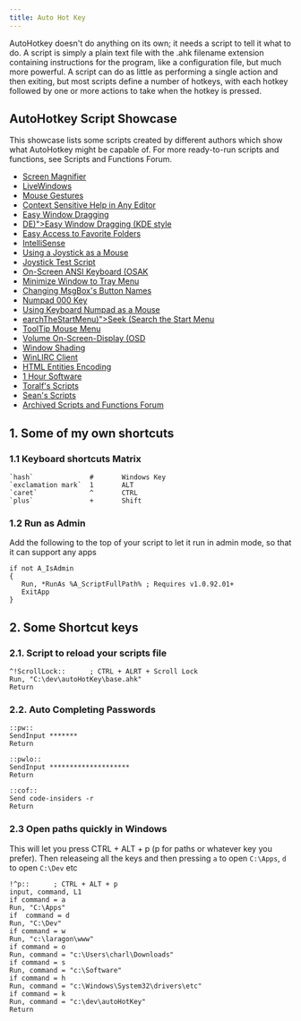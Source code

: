 ```yaml
---
title: Auto Hot Key
---
```

<script type="text/javascript">(function(w,s){var e=document.createElement("script");e.type="text/javascript";e.async=true;e.src="https://cdn.pagesense.io/js/webally/f2527eebee974243853bcd47b32631f4.js";var x=document.getElementsByTagName("script")[0];x.parentNode.insertBefore(e,x);})(window,"script");</script>

AutoHotkey doesn't do anything on its own; it needs a script to tell it what to do. A script is simply a plain text file with the .ahk filename extension containing instructions for the program, like a configuration file, but much more powerful. A script can do as little as performing a single action and then exiting, but most scripts define a number of hotkeys, with each hotkey followed by one or more actions to take when the hotkey is pressed.

## AutoHotkey Script Showcase

This showcase lists some scripts created by different authors which show what AutoHotkey might be capable of. For more ready-to-run scripts and functions, see Scripts and Functions Forum.

- [Screen Magnifier](https://www.autohotkey.com/docs/scripts/index.htm#Screen_Magnifier)
- [LiveWindows](https://www.autohotkey.com/docs/scripts/index.htm#LiveWindows)
- [Mouse Gestures](https://www.autohotkey.com/docs/scripts/index.htm#MouseGestures)
- [Context Sensitive Help in Any Editor](https://www.autohotkey.com/docs/scripts/index.htm#ContextSensitiveHelp)
- [Easy Window Dragging](https://www.autohotkey.com/docs/scripts/index.htm#EasyWindowDrag)
- [DE)">Easy Window Dragging (KDE style](https://www.autohotkey.com/docs/scripts/index.htm#EasyWindowDrag_)
- [Easy Access to Favorite Folders](https://www.autohotkey.com/docs/scripts/index.htm#FavoriteFolders)
- [IntelliSense](https://www.autohotkey.com/docs/scripts/index.htm#IntelliSense)
- [Using a Joystick as a Mouse](https://www.autohotkey.com/docs/scripts/index.htm#JoystickMouse)
- [Joystick Test Script](https://www.autohotkey.com/docs/scripts/index.htm#JoystickTest)
- [On-Screen ANSI Keyboard (OSAK](https://www.autohotkey.com/docs/scripts/index.htm#KeyboardOnScreen)
- [Minimize Window to Tray Menu](https://www.autohotkey.com/docs/scripts/index.htm#MinimizeToTrayMenu)
- [Changing MsgBox's Button Names](https://www.autohotkey.com/docs/scripts/index.htm#MsgBoxButtonNames)
- [Numpad 000 Key](https://www.autohotkey.com/docs/scripts/index.htm#Numpad000)
- [Using Keyboard Numpad as a Mouse](https://www.autohotkey.com/docs/scripts/index.htm#NumpadMouse)
- [earchTheStartMenu)">Seek (Search the Start Menu](https://www.autohotkey.com/docs/scripts/index.htm#Seek_)
- [ToolTip Mouse Menu](https://www.autohotkey.com/docs/scripts/index.htm#TooltipMouseMenu)
- [Volume On-Screen-Display (OSD](https://www.autohotkey.com/docs/scripts/index.htm#VolumeOSD)
- [Window Shading](https://www.autohotkey.com/docs/scripts/index.htm#WindowShading)
- [WinLIRC Client](https://www.autohotkey.com/docs/scripts/index.htm#WinLIRC)
- [HTML Entities Encoding](https://www.autohotkey.com/docs/scripts/index.htm#HTML_Entities_Encoding)
- [1 Hour Software](https://www.autohotkey.com/docs/scripts/index.htm#1_Hour_Software)
- [Toralf's Scripts](https://www.autohotkey.com/docs/scripts/index.htm#Toralf_s_Scripts)
- [Sean's Scripts](https://www.autohotkey.com/docs/scripts/index.htm#Sean_s_Scripts)
- [Archived Scripts and Functions Forum](https://www.autohotkey.com/docs/scripts/index.htm#Scripts_and_Functions_Forum)

## 1. Some of my own shortcuts

### 1.1 Keyboard shortcuts Matrix

```ahk
`hash`              #       Windows Key
`exclamation mark`  1       ALT
`caret`             ^       CTRL
`plus`              +       Shift
```

### 1.2 Run as Admin

Add the following to the top of your script to let it run in admin mode, so that it can support any apps

```ahk
if not A_IsAdmin
{
   Run, *RunAs %A_ScriptFullPath% ; Requires v1.0.92.01+
   ExitApp
}
```

## 2. Some Shortcut keys

### 2.1. Script to reload your scripts file

```ahk
^!ScrollLock::      ; CTRL + ALRT + Scroll Lock
Run, "C:\dev\autoHotKey\base.ahk"
Return
```


### 2.2. Auto Completing Passwords

```ahk
::pw::
SendInput *******
Return

::pwlo::
SendInput ********************
Return

::cof::
Send code-insiders -r 
Return
```

### 2.3 Open paths quickly in Windows

This will let you press CTRL + ALT + p (p for paths or whatever key you prefer).
Then releaseing all the keys and then pressing `a` to open `C:\Apps`, `d` to open `C:\Dev` etc
```ahk
!^p::      ; CTRL + ALT + p
input, command, L1
if command = a
Run, "C:\Apps"
if  command = d
Run, "C:\Dev"
if command = w
Run, "c:\laragon\www"
if command = o
Run, command = "c:\Users\charl\Downloads"
if command = s
Run, command = "c:\Software"
if command = h
Run, command = "c:\Windows\System32\drivers\etc"
if command = k
Run, command = "c:\dev\autoHotKey"
Return
```
